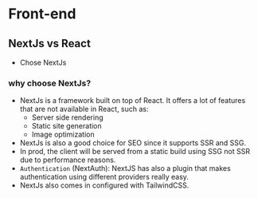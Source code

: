 # Front-end

## NextJs vs React

- Chose NextJs

### why choose NextJs?

- NextJs is a framework built on top of React. It offers a lot of features that are not available in React, such as:
  - Server side rendering
  - Static site generation
  - Image optimization
- NextJs is also a good choice for SEO since it supports SSR and SSG.
- In prod, the client will be served from a static build using SSG not SSR due to performance reasons.
- `Authentication` (NextAuth): NextJS has also a plugin that makes authentication using different providers really easy.
- NextJs also comes in configured with TailwindCSS.
